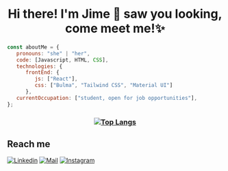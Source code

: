<h1 align="center">Hi there! I'm Jime 👋 saw you looking, come meet me!✨</h1>

```javascript
const aboutMe = {
   pronouns: "she" | "her",
   code: [Javascript, HTML, CSS],
   technologies: {
      frontEnd: {
         js: ["React"],
         css: ["Bulma", "Tailwind CSS", "Material UI"]
      },
   currentOccupation: ["student, open for job opportunities"],
};
```
<h3 align="center">
  <a href="https://github.com/JimenaTaleb/github-readme-stats">
    <img src="https://github-readme-stats.vercel.app/api/top-langs/?username=JimenaTaleb&layout=pie&theme=radical" alt="Top Langs">
  </a>
</h3>

## Reach me
[![Linkedin](https://img.shields.io/badge/-Jimena%20Taleb-blue?style=flat-square&logo=linkedin&logoColor=white&link=https://www.linkedin.com/in/jimenataleb)](https://www.linkedin.com/in/jimenataleb)
[![Mail](https://img.shields.io/badge/-jimetaleb@gmail.com-gray?style=flat-square&logo=gmail&logoColor=red&link=mailto:tuemail@example.com)](mailto:jimetaleb@gmail.com)
[![Instagram](https://img.shields.io/badge/-jimetaleb-E4405F?style=flat-square&logo=instagram&logoColor=white&link=https://www.instagram.com/tuusuario)](https://www.instagram.com/jimetaleb)


